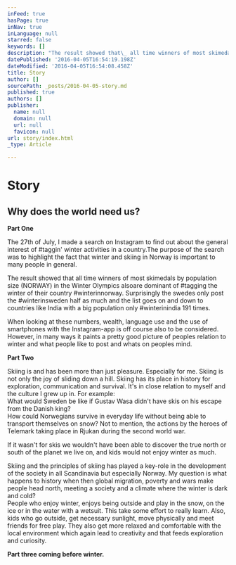 ```yaml
---
inFeed: true
hasPage: true
inNav: true
inLanguage: null
starred: false
keywords: []
description: "The result showed that\_ all time winners of most skimedals by population size (NORWAY) in the Winter Olympics alsoare\_dominant of #tagging the winter of their country #winterinnorway. Surprisingly the swedes only post the #winterinsweden half as much and the list goes on and down to countries like India with a big population only #winterinindia 191 times."
datePublished: '2016-04-05T16:54:19.198Z'
dateModified: '2016-04-05T16:54:08.458Z'
title: Story
author: []
sourcePath: _posts/2016-04-05-story.md
published: true
authors: []
publisher:
  name: null
  domain: null
  url: null
  favicon: null
url: story/index.html
_type: Article

---
```

# Story

## Why does the world need us?

**Part One**

The 27th of July, I made a search on Instagram to find out about the general interest of \#taggin' winter activities in a country.The purpose of the search was to highlight the fact that winter and skiing in Norway is important to many people in general.

The result showed that  all time winners of most skimedals by population size (NORWAY) in the Winter Olympics alsoare dominant of \#tagging the winter of their country \#winterinnorway. Surprisingly the swedes only post the \#winterinsweden half as much and the list goes on and down to countries like India with a big population only \#winterinindia 191 times.

When looking at these numbers, wealth, language use and the use of smartphones with the Instagram-app is off course also to be considered. However, in many ways it paints a pretty good picture of peoples relation to winter and what people like to post and whats on peoples mind.

**Part Two**

Skiing is and has been more than just pleasure. Especially for me. Skiing is not only the joy of sliding down a hill. Skiing has its place in history for exploration, communication and survival. It's in close relation to myself and the culture I grew up in. For example:  
What would Sweden be like if Gustav Wasa didn't have skis on his escape from the Danish king?  
How could Norwegians survive in everyday life without being able to transport themselves on snow? Not to mention, the actions by the heroes of Telemark taking place in Rjukan  during the second world war.

If it wasn't for skis we wouldn't have been able to discover the true north or south of the planet we live on, and kids would not enjoy winter as much.

Skiing and the principles of skiing has played a key-role in the development of the society in all Scandinavia but especially Norway. My question is what happens to history when then global migration, poverty and wars make people head north, meeting a society and a climate where the winter is dark and cold?  
People who enjoy winter, enjoys being outside and play in the snow, on the ice or in the water with a wetsuit. This take some effort to really learn. Also, kids who go outside, get necessary sunlight, move physically and meet friends for free play. They also get more relaxed and comfortable with the local environment which again lead to creativity and that feeds exploration and curiosity.

**Part three coming before winter.**